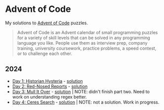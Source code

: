 # Advent of Code

My solutions to [Advent of Code](https://adventofcode.com/) puzzles.

> Advent of Code is an Advent calendar of small programming puzzles for a variety of skill levels that can be solved in any programming language you like. People use them as interview prep, company training, university coursework, practice problems, a speed contest, or to challenge each other.

## 2024

- [Day 1: Historian Hysteria](https://adventofcode.com/2024/day/1) - [solution](2024/1-historian-hysteria/historian_hysteria.py)
- [Day 2: Red-Nosed Reports](https://adventofcode.com/2024/day/2) - [solution](2024/2-red-nosed-reports/red_nosed_reports.py)
- [Day 3: Mull It Over](https://adventofcode.com/2024/day/3) - [solution](2024/3-mull-it-over/mull_it_over.py) | NOTE: didn't finish part two. Need to work on understanding regex better.
- [Day 4: Ceres Search](https://adventofcode.com/2024/day/4) - [solution](2024/4-ceres-search/ceres_search.py) | NOTE: not a solution. Work in progress.
